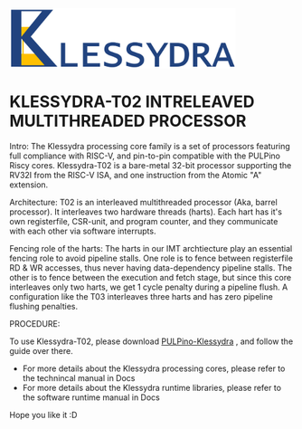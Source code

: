 <img src="/pics/Klessydra_Logo.png" width="400">

# KLESSYDRA-T02 INTRELEAVED MULTITHREADED PROCESSOR

Intro: The Klessydra processing core family is a set of processors featuring full compliance with RISC-V, and pin-to-pin compatible with the PULPino Riscy cores. Klessydra-T02 is a bare-metal 32-bit processor supporting the RV32I from the RISC-V ISA, and one instruction from the Atomic "A" extension.

Architecture: T02 is an interleaved multithreaded processor (Aka, barrel processor). It interleaves two hardware threads (harts). Each hart has it's own registerfile, CSR-unit, and program counter, and they communicate with each other via software interrupts.

Fencing role of the harts: The harts in our IMT archtiecture play an essential fencing role to avoid pipeline stalls. One role is to fence between registerfile RD & WR accesses, thus never having data-dependency pipeline stalls. The other is to fence between the execution and fetch stage, but since this core interleaves only two harts, we get 1 cycle penalty during a pipeline flush. A configuration like the T03 interleaves three harts and has zero pipeline flushing penalties.

PROCEDURE:

To use Klessydra-T02, please download [PULPino-Klessydra](https://github.com/klessydra/pulpino-klessydra) , and follow the guide over there. 

- For more details about the Klessydra processing cores, please refer to the technincal manual in Docs
- For more details about the Klessydra runtime libraries, please refer to the software runtime manual in Docs

Hope you like it :D
